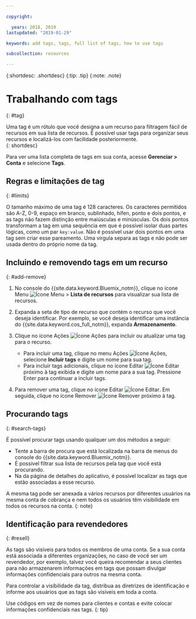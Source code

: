 ```yaml
---

copyright:

  years: 2018, 2019
lastupdated: "2019-01-29"

keywords: add tags, tags, full list of tags, how to use tags

subcollection: resources

---
```


{:shortdesc: .shortdesc}
{:tip: .tip}
{:note: .note}


# Trabalhando com tags
{: #tag}

Uma tag é um rótulo que você designa a um recurso para filtragem fácil de recursos em sua lista de recursos. É possível usar tags para organizar seus recursos e localizá-los com facilidade posteriormente.  
{: shortdesc}

Para ver uma lista completa de tags em sua conta, acesse **Gerenciar > Conta** e selecione **Tags**.

## Regras e limitações de tag
{: #limits}

O tamanho máximo de uma tag é 128 caracteres. Os caracteres permitidos são A-Z, 0-9, espaço em branco, sublinhado, hífen, ponto e dois pontos, e as tags não fazem distinção entre maiúsculas e minúsculas. Os dois pontos transformam a tag em uma sequência em que é possível isolar duas partes lógicas, como um par `key:value`. Não é possível usar dois pontos em uma tag sem criar esse pareamento. Uma vírgula separa as tags e não pode ser usada dentro do próprio nome da tag.

## Incluindo e removendo tags em um recurso
{: #add-remove}

1. No console do {{site.data.keyword.Bluemix_notm}}, clique no ícone Menu ![Ícone Menu](../icons/icon_hamburger.svg) > **Lista de recursos** para visualizar sua lista de recursos.
2. Expanda a seta de tipo de recurso que contém o recurso que você deseja identificar. Por exemplo, se você deseja identificar uma instância do {{site.data.keyword.cos_full_notm}}, expanda **Armazenamento**.  
3. Clique no ícone Ações ![Ícone Ações](../icons/action-menu-icon.svg) para incluir ou atualizar uma tag para o recurso.

    * Para incluir uma tag, clique no menu Ações ![Ícone Ações](../icons/action-menu-icon.svg), selecione **Incluir tags** e digite um nome para sua tag.
    * Para incluir tags adicionais, clique no ícone Editar ![Ícone Editar](../icons/edit-tagging.svg) próximo à tag exibida e digite um nome para a sua tag. Pressione Enter para continuar a incluir tags.
4. Para remover uma tag, clique no ícone Editar ![Ícone Editar](../icons/edit-tagging.svg). Em seguida, clique no ícone Remover ![Ícone Remover](../icons/close-tagging.svg) próximo à tag.

## Procurando tags
{: #search-tags}

É possível procurar tags usando qualquer um dos métodos a seguir:

  * Tente a barra de procura que está localizada na barra de menus do console do {{site.data.keyword.Bluemix_notm}}.
  * É possível filtrar sua lista de recursos pela tag que você está procurando.
  * Na da página de detalhes do aplicativo, é possível localizar as tags que estão associadas a esse recurso.

A mesma tag pode ser anexada a vários recursos por diferentes usuários na mesma conta de cobrança e nem todos os usuários têm visibilidade em todos os recursos na conta.
{: note}


## Identificação para revendedores
{: #resell}

As tags são visíveis para todos os membros de uma conta.
Se a sua conta está associada a diferentes organizações, no caso de você ser um revendedor, por exemplo, talvez você queira recomendar a seus clientes para não armazenarem informações em tags que possam divulgar informações confidenciais para outros na mesma conta.

Para controlar a visibilidade da tag, distribua as diretrizes de identificação e informe aos usuários que as tags são visíveis em toda a conta.

Use códigos em vez de nomes para clientes e contas e evite colocar informações confidenciais nas tags.
{: tip}
